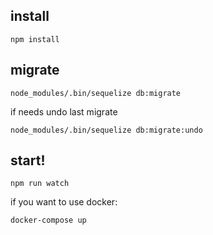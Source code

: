 ## install
```
npm install
```

## migrate
```
node_modules/.bin/sequelize db:migrate
```

if needs undo last migrate
```
node_modules/.bin/sequelize db:migrate:undo
```

## start!
```
npm run watch
```

if you want to use docker:
```
docker-compose up
```